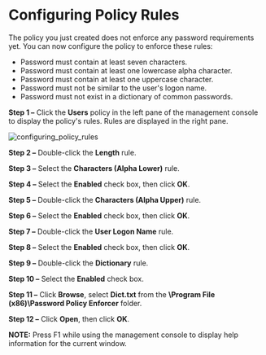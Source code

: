 # Configuring Policy Rules

The policy you just created does not enforce any password requirements yet. You can now configure
the policy to enforce these rules:

- Password must contain at least seven characters.
- Password must contain at least one lowercase alpha character.
- Password must contain at least one uppercase character.
- Password must not be similar to the user's logon name.
- Password must not exist in a dictionary of common passwords.

**Step 1 –** Click the **Users** policy in the left pane of the management console to display the
policy's rules. Rules are displayed in the right pane.

![configuring_policy_rules](/img/versioned_docs/passwordpolicyenforcer_10.2/password_policy_enforcer/evaluation/configuring_policy_rules.webp)

**Step 2 –** Double-click the **Length** rule.

**Step 3 –** Select the **Characters (Alpha Lower)** rule.

**Step 4 –** Select the **Enabled** check box, then click **OK**.

**Step 5 –** Double-click the **Characters (Alpha Upper)** rule.

**Step 6 –** Select the **Enabled** check box, then click **OK**.

**Step 7 –** Double-click the **User Logon Name** rule.

**Step 8 –** Select the **Enabled** check box, then click **OK**.

**Step 9 –** Double-click the **Dictionary** rule.

**Step 10 –** Select the **Enabled** check box.

**Step 11 –** Click **Browse**, select **Dict.txt** from the **\Program File (x86)\Password Policy
Enforcer** folder.

**Step 12 –** Click **Open**, then click **OK**.

**NOTE:** Press F1 while using the management console to display help information for the current
window.
